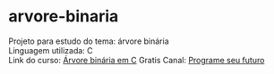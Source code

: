 # arvore-binaria

Projeto para estudo do tema: árvore binária
<br>
Linguagem utilizada: C
<br>
Link do curso: [Árvore binária em C](https://www.youtube.com/playlist?list=PLqJK4Oyr5WShBuC5rqt9I0fMVNnaVTpeo) Gratis
Canal: [Programe seu futuro](https://www.youtube.com/@programeseufuturo)


